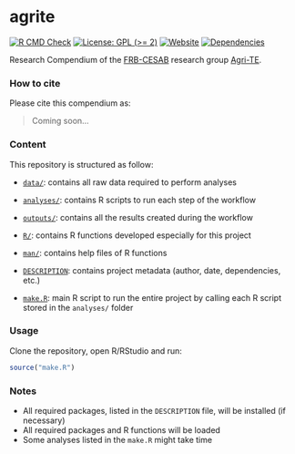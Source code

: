 
<!-- README.md is generated from README.Rmd. Please edit that file -->

# agrite

<!-- badges: start -->

[![R CMD
Check](https://github.com/frbcesab/agrite/actions/workflows/R-CMD-check.yaml/badge.svg)](https://github.com/ahasverus/agrite/actions/workflows/R-CMD-check.yaml)
[![License: GPL (\>=
2)](https://img.shields.io/badge/License-GPL%20%28%3E%3D%202%29-blue.svg)](https://choosealicense.com/licenses/gpl-2.0/)
[![Website](https://github.com/frbcesab/agrite/actions/workflows/pkgdown.yaml/badge.svg)](https://github.com/frbcesab/agrite/actions/workflows/pkgdown.yaml)
[![Dependencies](https://img.shields.io/badge/dependencies-10/67-red?style=flat)](#)
<!-- badges: end -->

Research Compendium of the
[FRB-CESAB](https://www.fondationbiodiversite.fr/en/about-the-foundation/le-cesab/)
research group
[Agri-TE](https://www.fondationbiodiversite.fr/en/the-frb-in-action/programs-and-projects/le-cesab/agri-te/).

### How to cite

Please cite this compendium as:

> Coming soon…

### Content

This repository is structured as follow:

- [`data/`](https://github.com/frbcesab/agrite/tree/master/data):
  contains all raw data required to perform analyses

- [`analyses/`](https://github.com/frbcesab/agrite/tree/master/analyses/):
  contains R scripts to run each step of the workflow

- [`outputs/`](https://github.com/frbcesab/agrite/tree/master/outputs):
  contains all the results created during the workflow

- [`R/`](https://github.com/frbcesab/agrite/tree/master/R): contains R
  functions developed especially for this project

- [`man/`](https://github.com/frbcesab/agrite/tree/master/man): contains
  help files of R functions

- [`DESCRIPTION`](https://github.com/frbcesab/agrite/tree/master/DESCRIPTION):
  contains project metadata (author, date, dependencies, etc.)

- [`make.R`](https://github.com/frbcesab/agrite/tree/master/make.R):
  main R script to run the entire project by calling each R script
  stored in the `analyses/` folder

### Usage

Clone the repository, open R/RStudio and run:

``` r
source("make.R")
```

### Notes

- All required packages, listed in the `DESCRIPTION` file, will be
  installed (if necessary)
- All required packages and R functions will be loaded
- Some analyses listed in the `make.R` might take time

